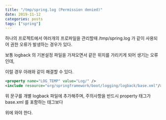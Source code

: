```yaml
---
title: "/tmp/spring.log (Permission denied)"
date: 2019-11-12
categories: posts
tags: ["spring"]
---
```

하나의 프로젝트에서 여러개의 프로파일을 관리할때 /tmp/spring.log 가 같이 사용되어 권한 오류가 발생하는 경우가 있다.

보통 logback 의 기본설정 파일을 가져오면서 같은 위치를 가리키게 되어 생기는 오류인데,

이럴 경우 아래와 같이 해결할 수 있다.
```xml
<property name="LOG_TEMP" value="Log/" />
<include resource="org/springframework/boot/logging/logback/base.xml"/>
```
위 문구를 개별 logback 파일에 추가해주며, 주의사항을 반드시 property 태그가 base.xml 를 포함하는 태그보다

위에 와야 한다.
